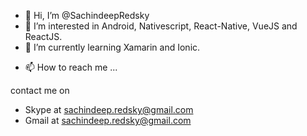 - 👋 Hi, I’m @SachindeepRedsky
- 👀 I’m interested in Android, Nativescript, React-Native, VueJS and ReactJS.
- 🌱 I’m currently learning Xamarin and Ionic.
<!--- 💞️ I’m looking to collaborate on Nativescript native JWPlayer sdks and web JWPlayer.--->
- 📫 How to reach me ...

contact me on 
- Skype at sachindeep.redsky@gmail.com
- Gmail at sachindeep.redsky@gmail.com

<!---
SachindeepRedsky/SachindeepRedsky is a ✨ special ✨ repository because its `README.md` (this file) appears on your GitHub profile.
You can click the Preview link to take a look at your changes.
--->
